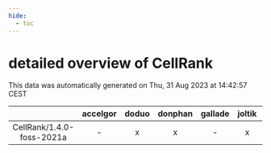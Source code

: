 ```yaml
---
hide:
  - toc
---
```


detailed overview of CellRank
=============================


This data was automatically generated on Thu, 31 Aug 2023 at 14:42:57 CEST  

| |accelgor|doduo|donphan|gallade|joltik|skitty|swalot|victini|
| :---: | :---: | :---: | :---: | :---: | :---: | :---: | :---: | :---: |
|CellRank/1.4.0-foss-2021a|-|x|x|-|x|x|x|x|
